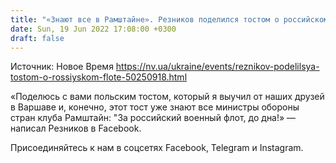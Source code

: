 ```yaml
---
title: "«Знают все в Рамштайне». Резников поделился тостом о российском флоте"
date: Sun, 19 Jun 2022 17:08:00 +0300
draft: false
---
```

Источник: Новое Время https://nv.ua/ukraine/events/reznikov-podelilsya-tostom-o-rossiyskom-flote-50250918.html


 «Поделюсь с вами польским тостом, который я выучил от наших друзей в Варшаве и, конечно, этот тост уже знают все министры обороны стран клуба Рамштайн: "За российский военный флот, до дна!» — написал Резников в Facebook.

Присоединяйтесь к нам в соцсетях Facebook, Telegram и Instagram.
